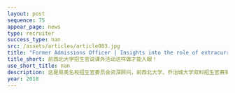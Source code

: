 ```yaml
---
layout: post
sequence: 75
appear_page: news
type: recruiter
success_type: nan
src: /assets/articles/article083.jpg
title: "Former Admissions Officer | Insights into the role of extracurricular activities "
title_short: 前西北大学招生官说课外活动这样做才能入眼！
use_short_title: nan
description: 这是易美名校招生官委员会资深顾问，前西北大学、乔治城大学双料招生官赛莱蒙女士对绝大部分学生的描述。该印象的由来是因为很多同学都理解错了课外活动所代表的意义。课外活动不是用来显示你在课外的兴趣，而是用来传达你对一个领域的专注。
year: 2018
---
```



